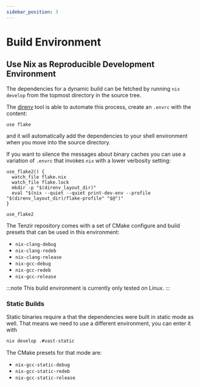 ```yaml
---
sidebar_position: 3
---
```


# Build Environment

## Use Nix as Reproducible Development Environment

The dependencies for a dynamic build can be fetched by running `nix develop`
from the topmost directory in the source tree.

The [direnv][direnv] tool is able to automate this process, create an `.envrc`
with the content:

```
use flake
```

and it will automatically add the dependencies to your shell environment when
you move into the source directory.

If you want to silence the messages about binary caches you can use a variation
of `.envrc` that invokes `nix` with a lower verbosity setting:

```
use_flake2() {
  watch_file flake.nix
  watch_file flake.lock
  mkdir -p "$(direnv_layout_dir)"
  eval "$(nix --quiet --quiet print-dev-env --profile "$(direnv_layout_dir)/flake-profile" "$@")"
}

use_flake2
```

The Tenzir repository comes with a set of CMake configure and build presets that
can be used in this environment:

- `nix-clang-debug`
- `nix-clang-redeb`
- `nix-clang-release`
- `nix-gcc-debug`
- `nix-gcc-redeb`
- `nix-gcc-release`

:::note
This build environment is currently only tested on Linux.
:::

### Static Builds

Static binaries require a that the dependencies were built in static mode as
well. That means we need to use a different environment, you can enter it with

```sh
nix develop .#vast-static
```

The CMake presets for that mode are:

- `nix-gcc-static-debug`
- `nix-gcc-static-redeb`
- `nix-gcc-static-release`

[direnv]: https://storage.googleapis.com/tenzir-public-data/vast-static-builds/vast-static-latest.tar.gz
